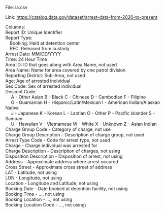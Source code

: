 File: la.csv

Link: https://catalog.data.gov/dataset/arrest-data-from-2020-to-present

Columns: \
Report ID: Unique Identifier\
Report Type:\
&emsp;Booking: Held at detention center \
&emsp;RFC: Released from custody\
Arrest Date: MM/DD/YYYY\
Time: 24 Hour Time\
Area ID: ID that goes along with Area Name, not used\
Area Name: Name for area covered by one patrol division\
Reporting District: Sub-Area, not used\
Age: Age of arrested individual\
Sex Code: Sex of arrested individual\
Descent Code:\
&emsp; A - Other Asian B - Black C - Chinese D - Cambodian F - Filipino\
&emsp; G - Guamanian H - Hispanic/Latin/Mexican I - American Indian/Alaskan Native\
&emsp; J - Japanese K - Korean L - Laotian O - Other P - Pacific Islander S - Samoan\
&emsp; U - Hawaiian V - Vietnamese W - White X - Unknown Z - Asian Indian\
Charge Group Code - Category of charge, not use\
Charge Group Description - Description of charge group, not used\
Arrest Type Code - Code for arrest type, not used\
Charge - Charge individual was arrested for\
Charge Description - Description of charges, not using\
Disposition Description - Disposition of arrest, not using\
Address - Approximate address where arrest occured\
Cross Street - Approximate cross street of address\
LAT - Latitude, not using\
LON - Longitude, not using\
Location - Longitude and Latitude, not using\
Booking Date - Date booked at detention facility, not using\
Booking Time - ..., not using\
Booking Location - ..., not using\
Booking Location Code - ..., not using\

